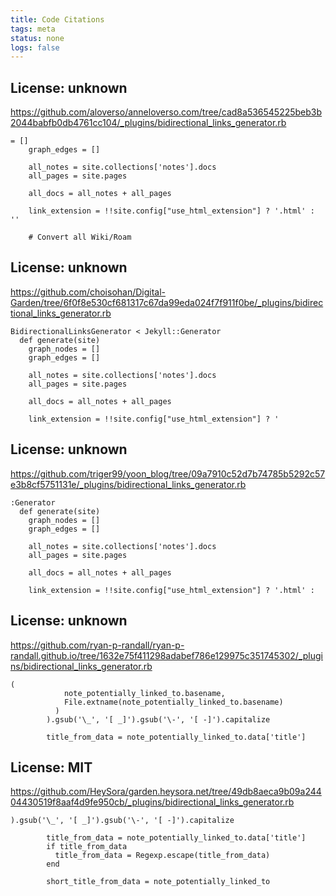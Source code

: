 ```yaml
---
title: Code Citations
tags: meta
status: none
logs: false
---
```


## License: unknown
https://github.com/aloverso/anneloverso.com/tree/cad8a536545225beb3b2044babfb0db4761cc104/_plugins/bidirectional_links_generator.rb

```
= []
    graph_edges = []

    all_notes = site.collections['notes'].docs
    all_pages = site.pages

    all_docs = all_notes + all_pages

    link_extension = !!site.config["use_html_extension"] ? '.html' : ''

    # Convert all Wiki/Roam
```


## License: unknown
https://github.com/choisohan/Digital-Garden/tree/6f0f8e530cf681317c67da99eda024f7f911f0be/_plugins/bidirectional_links_generator.rb

```
BidirectionalLinksGenerator < Jekyll::Generator
  def generate(site)
    graph_nodes = []
    graph_edges = []

    all_notes = site.collections['notes'].docs
    all_pages = site.pages

    all_docs = all_notes + all_pages

    link_extension = !!site.config["use_html_extension"] ? '
```


## License: unknown
https://github.com/triger99/yoon_blog/tree/09a7910c52d7b74785b5292c57e3b8cf5751131e/_plugins/bidirectional_links_generator.rb

```
:Generator
  def generate(site)
    graph_nodes = []
    graph_edges = []

    all_notes = site.collections['notes'].docs
    all_pages = site.pages

    all_docs = all_notes + all_pages

    link_extension = !!site.config["use_html_extension"] ? '.html' :
```


## License: unknown
https://github.com/ryan-p-randall/ryan-p-randall.github.io/tree/1632e75f411298adabef786e129975c351745302/_plugins/bidirectional_links_generator.rb

```
(
            note_potentially_linked_to.basename,
            File.extname(note_potentially_linked_to.basename)
          )
        ).gsub('\_', '[ _]').gsub('\-', '[ -]').capitalize

        title_from_data = note_potentially_linked_to.data['title']
```


## License: MIT
https://github.com/HeySora/garden.heysora.net/tree/49db8aeca9b09a24404430519f8aaf4d9fe950cb/_plugins/bidirectional_links_generator.rb

```
).gsub('\_', '[ _]').gsub('\-', '[ -]').capitalize

        title_from_data = note_potentially_linked_to.data['title']
        if title_from_data
          title_from_data = Regexp.escape(title_from_data)
        end

        short_title_from_data = note_potentially_linked_to
```

